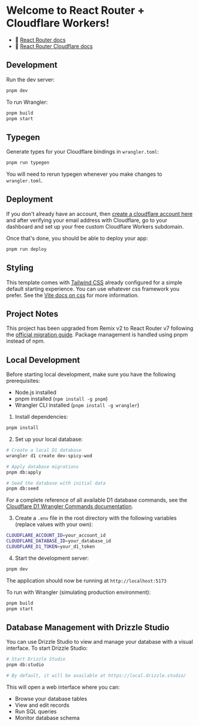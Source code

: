 # Welcome to React Router + Cloudflare Workers!

- 📖 [React Router docs](https://reactrouter.com/en/main)
- 📖 [React Router Cloudflare docs](https://reactrouter.com/en/main/guides/vite#cloudflare)

## Development

Run the dev server:

```sh
pnpm dev
```

To run Wrangler:

```sh
pnpm build
pnpm start
```

## Typegen

Generate types for your Cloudflare bindings in `wrangler.toml`:

```sh
pnpm run typegen
```

You will need to rerun typegen whenever you make changes to `wrangler.toml`.

## Deployment

If you don't already have an account, then [create a cloudflare account here](https://dash.cloudflare.com/sign-up) and after verifying your email address with Cloudflare, go to your dashboard and set up your free custom Cloudflare Workers subdomain.

Once that's done, you should be able to deploy your app:

```sh
pnpm run deploy
```

## Styling

This template comes with [Tailwind CSS](https://tailwindcss.com/) already configured for a simple default starting experience. You can use whatever css framework you prefer. See the [Vite docs on css](https://vitejs.dev/guide/features.html#css) for more information.

## Project Notes

This project has been upgraded from Remix v2 to React Router v7 following the [official migration guide](https://reactrouter.com/dev/upgrading/remix). Package management is handled using pnpm instead of npm.

## Local Development

Before starting local development, make sure you have the following prerequisites:

- Node.js installed
- pnpm installed (`npm install -g pnpm`)
- Wrangler CLI installed (`pnpm install -g wrangler`)

1. Install dependencies:

```sh
pnpm install
```

2. Set up your local database:

```sh
# Create a local D1 database
wrangler d1 create dev-spicy-wod

# Apply database migrations
pnpm db:apply

# Seed the database with initial data
pnpm db:seed
```

For a complete reference of all available D1 database commands, see the [Cloudflare D1 Wrangler Commands documentation](https://developers.cloudflare.com/d1/wrangler-commands/).

3. Create a `.env` file in the root directory with the following variables (replace values with your own):

```sh
CLOUDFLARE_ACCOUNT_ID=your_account_id
CLOUDFLARE_DATABASE_ID=your_database_id
CLOUDFLARE_D1_TOKEN=your_d1_token
```

4. Start the development server:

```sh
pnpm dev
```

The application should now be running at `http://localhost:5173`

To run with Wrangler (simulating production environment):

```sh
pnpm build
pnpm start
```

## Database Management with Drizzle Studio

You can use Drizzle Studio to view and manage your database with a visual interface. To start Drizzle Studio:

```sh
# Start Drizzle Studio
pnpm db:studio

# By default, it will be available at https://local.drizzle.studio/
```

This will open a web interface where you can:

- Browse your database tables
- View and edit records
- Run SQL queries
- Monitor database schema
